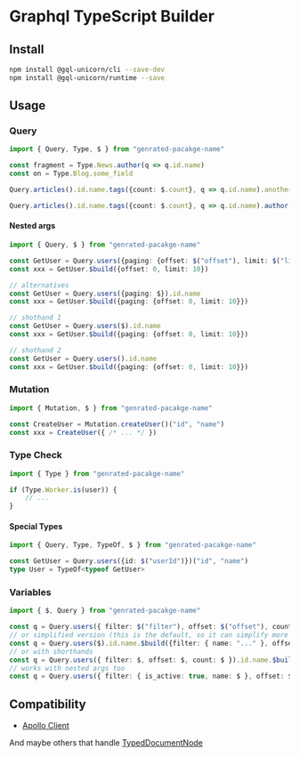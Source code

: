 # Graphql TypeScript Builder

## Install

```bash
npm install @gql-unicorn/cli --save-dev
npm install @gql-unicorn/runtime --save
```

## Usage

### Query

```typescript
import { Query, Type, $ } from "genrated-pacakge-name"

const fragment = Type.News.author(q => q.id.name)
const on = Type.Blog.some_field

Query.articles().id.name.tags({count: $.count}, q => q.id.name).another_field[fragment][on]

Query.articles().id.name.tags({count: $.count}, q => q.id.name).author(q => q.id.name)
```

#### Nested args

```typescript
import { Query, $ } from "genrated-pacakge-name"

const GetUser = Query.users({paging: {offset: $("offset"), limit: $("limit")}}).id.name
const xxx = GetUser.$build({offset: 0, limit: 10})

// alternatives
const GetUser = Query.users({paging: $}).id.name
const xxx = GetUser.$build({paging: {offset: 0, limit: 10}})

// shothand 1
const GetUser = Query.users($).id.name
const xxx = GetUser.$build({paging: {offset: 0, limit: 10}})

// shothand 2
const GetUser = Query.users().id.name
const xxx = GetUser.$build({paging: {offset: 0, limit: 10}})

```


### Mutation

```typescript
import { Mutation, $ } from "genrated-pacakge-name"

const CreateUser = Mutation.createUser()("id", "name")
const xxx = CreateUser({ /* ... */ })
```


### Type Check

```typescript
import { Type } from "genrated-pacakge-name"

if (Type.Worker.is(user)) {
    // ...
}
```

#### Special Types

```typescript
import { Query, Type, TypeOf, $ } from "genrated-pacakge-name"

const GetUser = Query.users({id: $("userId")})("id", "name")
type User = TypeOf<typeof GetUser>
```

### Variables

```typescript
import { $, Query } from "genrated-pacakge-name"

const q = Query.users({ filter: $("filter"), offset: $("offset"), count: $("count") }).id.name.$build({filter: { name: "..." }, offset: 0, count: 10})
// or simplified version (this is the default, so it can simplify more to: Query.users()...)
const q = Query.users($).id.name.$build({filter: { name: "..." }, offset: 0, count: 10})
// or with shorthands
const q = Query.users({ filter: $, offset: $, count: $ }).id.name.$build({filter: { name: "..." }, offset: 0, count: 10})
// works with nested args too
const q = Query.users({ filter: { is_active: true, name: $ }, offset: $, count: $ }).id.name.$build({filter: { name: "..." }, offset: 0, count: 10})
```

## Compatibility

- [Apollo Client](https://www.apollographql.com/docs/react)

And maybe others that handle [TypedDocumentNode](https://the-guild.dev/graphql/codegen/plugins/typescript/typed-document-node)
